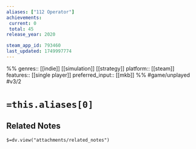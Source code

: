 ```yaml
---
aliases: ["112 Operator"]
achievements:
 current: 0
 total: 45
release_year: 2020

steam_app_id: 793460
last_updated: 1749997774
---
```

%%
genres:: [[indie]] [[simulation]] [[strategy]]
platform:: [[steam]]
features:: [[single player]]
preferred_input:: [[mkb]]
%%
#game/unplayed
#v3/2

# `=this.aliases[0]`
## Related Notes
`$=dv.view("attachments/related_notes")`